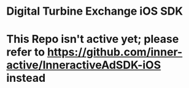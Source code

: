 # Digital Turbine Exchange iOS SDK
# This Repo isn't active yet; please refer to https://github.com/inner-active/InneractiveAdSDK-iOS instead
